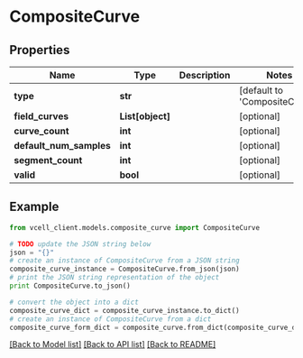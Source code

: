 # CompositeCurve


## Properties
Name | Type | Description | Notes
------------ | ------------- | ------------- | -------------
**type** | **str** |  | [default to 'CompositeCurve']
**field_curves** | **List[object]** |  | [optional] 
**curve_count** | **int** |  | [optional] 
**default_num_samples** | **int** |  | [optional] 
**segment_count** | **int** |  | [optional] 
**valid** | **bool** |  | [optional] 

## Example

```python
from vcell_client.models.composite_curve import CompositeCurve

# TODO update the JSON string below
json = "{}"
# create an instance of CompositeCurve from a JSON string
composite_curve_instance = CompositeCurve.from_json(json)
# print the JSON string representation of the object
print CompositeCurve.to_json()

# convert the object into a dict
composite_curve_dict = composite_curve_instance.to_dict()
# create an instance of CompositeCurve from a dict
composite_curve_form_dict = composite_curve.from_dict(composite_curve_dict)
```
[[Back to Model list]](../README.md#documentation-for-models) [[Back to API list]](../README.md#documentation-for-api-endpoints) [[Back to README]](../README.md)


